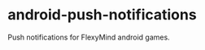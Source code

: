 android-push-notifications
==============================

Push notifications for FlexyMind android games.

